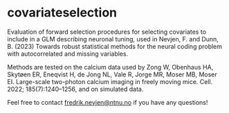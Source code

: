 # covariateselection
Evaluation of forward selection procedures for selecting covariates to include in a GLM describing neuronal tuning, used in Nevjen, F. and Dunn, B. (2023) Towards robust statistical methods for the neural coding problem with autocorrelated and missing variables.

Methods are tested on the calcium data used by Zong W, Obenhaus HA, Skytøen ER, Eneqvist H, de Jong NL, Vale R, Jorge MR, Moser MB, Moser EI. Large-scale two-photon calcium imaging in freely moving mice. Cell. 2022; 185(7):1240–1256, and on simulated data.

Feel free to contact fredrik.nevjen@ntnu.no if you have any questions!
